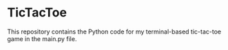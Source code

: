 # TicTacToe
This repository contains the Python code for my terminal-based tic-tac-toe game in the main.py file.
